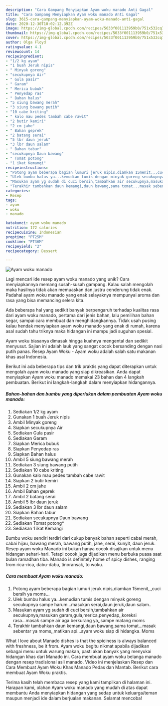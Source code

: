 ```yaml
---
description: "Cara Gampang Menyiapkan Ayam woku manado Anti Gagal"
title: "Cara Gampang Menyiapkan Ayam woku manado Anti Gagal"
slug: 3615-cara-gampang-menyiapkan-ayam-woku-manado-anti-gagal
date: 2020-12-30T10:02:12.392Z
image: https://img-global.cpcdn.com/recipes/5033f001113959b0/751x532cq70/ayam-woku-manado-foto-resep-utama.jpg
thumbnail: https://img-global.cpcdn.com/recipes/5033f001113959b0/751x532cq70/ayam-woku-manado-foto-resep-utama.jpg
cover: https://img-global.cpcdn.com/recipes/5033f001113959b0/751x532cq70/ayam-woku-manado-foto-resep-utama.jpg
author: Olga Floyd
ratingvalue: 4.1
reviewcount: 14
recipeingredient:
- "1/2 kg ayam"
- "1 buah Jeruk nipis"
- " Minyak goreng"
- "secukupnya Air"
- " Gula pasir"
- " Garam"
- " Merica bubuk"
- " Penyedap ras"
- " Bahan halus"
- "5 siung bawang merah"
- "3 siung bawang putih"
- "10 cabe kriting"
- " kalo mau pedes tambah cabe rawit"
- "2 butir kemiri"
- "2 cm jahe"
- " Bahan geprek"
- "2 batang serai"
- "5 lbr daun jeruk"
- "3 lbr daun salam"
- " Bahan tabur"
- "secukupnya Daun bawang"
- " Tomat potong"
- "1 ikat Kemangi"
recipeinstructions:
- "Potong ayam beberapa bagian lumuri jeruk nipis,diamkan 15menit,,,cuci bersih ya moms..."
- "Ulek bumbu halus ya...kemudian tumis dengan minyak goreng secukupnya sampe harum...masukan serai,daun jeruk,daun salam.."
- "Masukan ayam yg sudah di cuci bersih,tambahkan air secukupnya,masukan garam,gula,merica,penyedap,,koreksi rasa...masak sampe air aga berkurang ya,,sampe matang moms"
- "Terakhir tambahkan daun kemangi,daun bawang,sama tomat...masak sebentar ya moms,,matikan api...ayam woku siap di hidangka. Moms"
categories:
- Resep
tags:
- ayam
- woku
- manado

katakunci: ayam woku manado 
nutrition: 172 calories
recipecuisine: Indonesian
preptime: "PT25M"
cooktime: "PT36M"
recipeyield: "2"
recipecategory: Dessert

---
```



![Ayam woku manado](https://img-global.cpcdn.com/recipes/5033f001113959b0/751x532cq70/ayam-woku-manado-foto-resep-utama.jpg)

Lagi mencari ide resep ayam woku manado yang unik? Cara menyiapkannya memang susah-susah gampang. Kalau salah mengolah maka hasilnya tidak akan memuaskan dan justru cenderung tidak enak. Padahal ayam woku manado yang enak selayaknya mempunyai aroma dan rasa yang bisa memancing selera kita.

Ada beberapa hal yang sedikit banyak berpengaruh terhadap kualitas rasa dari ayam woku manado, pertama dari jenis bahan, lalu pemilihan bahan segar, sampai cara membuat dan menghidangkannya. Tidak usah pusing kalau hendak menyiapkan ayam woku manado yang enak di rumah, karena asal sudah tahu triknya maka hidangan ini mampu jadi suguhan spesial.

Ayam woku biasanya dimasak hingga kuahnya mengental dan sedikit menyusut. Sajian ini adalah lauk yang sangat cocok bersanding dengan nasi putih panas. Resep Ayam Woku - Ayam woku adalah salah satu makanan khas asal Indonesia.


Berikut ini ada beberapa tips dan trik praktis yang dapat diterapkan untuk mengolah ayam woku manado yang siap dikreasikan. Anda dapat menyiapkan Ayam woku manado memakai 23 bahan dan 4 langkah pembuatan. Berikut ini langkah-langkah dalam menyiapkan hidangannya.

<!--inarticleads1-->

##### Bahan-bahan dan bumbu yang diperlukan dalam pembuatan Ayam woku manado:

1. Sediakan 1/2 kg ayam
1. Gunakan 1 buah Jeruk nipis
1. Ambil  Minyak goreng
1. Siapkan secukupnya Air
1. Sediakan  Gula pasir
1. Sediakan  Garam
1. Siapkan  Merica bubuk
1. Siapkan  Penyedap ras
1. Siapkan  Bahan halus
1. Ambil 5 siung bawang merah
1. Sediakan 3 siung bawang putih
1. Sediakan 10 cabe kriting
1. Gunakan  kalo mau pedes tambah cabe rawit
1. Siapkan 2 butir kemiri
1. Ambil 2 cm jahe
1. Ambil  Bahan geprek
1. Ambil 2 batang serai
1. Ambil 5 lbr daun jeruk
1. Sediakan 3 lbr daun salam
1. Siapkan  Bahan tabur
1. Sediakan secukupnya Daun bawang
1. Sediakan  Tomat potong*
1. Sediakan 1 ikat Kemangi


Bumbu woku sendiri terdiri dari cukup banyak bahan seperti cabai merah, cabai hijau, bawang merah, bawang putih, jahe, serai, kunyit, daun jeruk. Resep ayam woku Manado ini bukan hanya cocok disajikan untuk menu hidangan sehari-hari. Tetapi cocok juga dijadikan menu berbuka puasa saat bulan ramadhan tiba. Manado is definitely home of spicy dishes, ranging from rica-rica, dabu-dabu, tinoransak, to woku. 

<!--inarticleads2-->

##### Cara membuat Ayam woku manado:

1. Potong ayam beberapa bagian lumuri jeruk nipis,diamkan 15menit,,,cuci bersih ya moms...
1. Ulek bumbu halus ya...kemudian tumis dengan minyak goreng secukupnya sampe harum...masukan serai,daun jeruk,daun salam..
1. Masukan ayam yg sudah di cuci bersih,tambahkan air secukupnya,masukan garam,gula,merica,penyedap,,koreksi rasa...masak sampe air aga berkurang ya,,sampe matang moms
1. Terakhir tambahkan daun kemangi,daun bawang,sama tomat...masak sebentar ya moms,,matikan api...ayam woku siap di hidangka. Moms


What I love about Manado dishes is that the spiciness is always balanced with freshness, be it from. Ayam woku begitu nikmat apabila dijadikan sebagai menu untuk warung makan, pasti akan banyak yang menyukai hidangan khas dari Manado ini. Cara membuat ayam woku belanga manado dengan resep tradisional asli manado. Video ini menjelaskan Resep dan Cara Membuat Ayam Woku Khas Manado Pedas dan Mantab. Berikut cara membuat Ayam Woku praktis. 

Terima kasih telah membaca resep yang kami tampilkan di halaman ini. Harapan kami, olahan Ayam woku manado yang mudah di atas dapat membantu Anda menyiapkan hidangan yang sedap untuk keluarga/teman maupun menjadi ide dalam berjualan makanan. Selamat mencoba!
